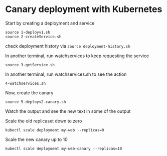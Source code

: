 # Canary deployment with Kubernetes

Start by creating a deployment and service
```
source 1-deployv1.sh
source 2-createService.sh
```

check deployment history via ```source deployment-history.sh```

In another terminal, run watchservices to keep requesting the service
```
source 3-getService.sh
```

In another terminal, run watchservices.sh to see the action
```
4-watchservices.sh
```

Now, create the canary
```
source 5-deployv2-canary.sh
```

Watch the output and see the new text in some of the output


Scale the old replicaset down to zero
```
kubectl scale deployment my-web --replicas=0
```

Scale the new canary up to 10
```
kubectl scale deployment my-web-canary --replicas=10
```

